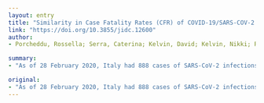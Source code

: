 ```yaml
---
layout: entry
title: "Similarity in Case Fatality Rates (CFR) of COVID-19/SARS-COV-2 in Italy and China"
link: "https://doi.org/10.3855/jidc.12600"
author:
- Porcheddu, Rossella; Serra, Caterina; Kelvin, David; Kelvin, Nikki; Rubino, Salvatore

summary:
- "As of 28 February 2020, Italy had 888 cases of SARS-CoV-2 infections. Travel-related cases were the main source of COVID-19 cases during the early stages of the current epidemic in Italy. The month of February has been dominated by two large clusters of outbreaks in Northern Italy, south of Milan, with mainly local transmission the source of infection. Contact tracing has failed to identify patient zero in one of the outbreaks."

original:
- "As of 28 February 2020, Italy had 888 cases of SARS-CoV-2 infections, with most cases in Northern Italy in the Lombardia and Veneto regions. Travel-related cases were the main source of COVID-19 cases during the early stages of the current epidemic in Italy. The month of February, however, has been dominated by two large clusters of outbreaks in Northern Italy, south of Milan, with mainly local transmission the source of infections. Contact tracing has failed to identify patient zero in one of the outbreaks. As of 28 February 2020, twenty-one cases of COVID-19 have died. Comparison between case fatality rates in China and Italy are identical at 2.3. Additionally, deaths are similar in both countries with fatalities in mostly the elderly with known comorbidities. It will be important to develop point-of-care devices to aid clinicians in stratifying elderly patients as early as possible to determine the potential level of care they will require to improve their chances of survival from COVID-19 disease."
---
```


